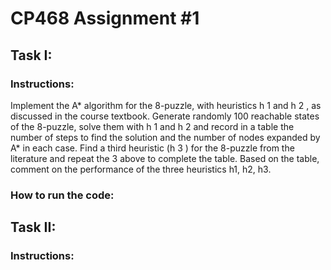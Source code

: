 # CP468 Assignment #1

## Task I:

### Instructions:

Implement the A* algorithm for the 8-puzzle, with heuristics h 1 and h 2 , as discussed in the course textbook. Generate randomly 100 reachable states of the 8-puzzle, solve them with h 1 and h 2 and record in a table the number of steps to find the solution and the number of nodes expanded by A* in each case. Find a third heuristic (h 3 ) for the 8-puzzle from the literature and repeat the 3 above to complete the table. Based on the table, comment on the performance of the three heuristics h1, h2, h3.

### How to run the code:


## Task II:
### Instructions:
